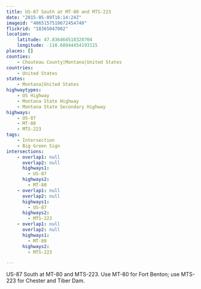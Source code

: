 ```yaml
---
title: US-87 South at MT-80 and MTS-223
date: "2015-05-09T16:14:24Z"
imageid: "4065157510672454740"
flickrid: "18365047082"
location:
    latitude: 47.836464518328704
    longitude: -110.68944454193115
places: []
counties:
    - Chouteau County|Montana|United States
countries:
    - United States
states:
    - Montana|United States
highwaytypes:
    - US Highway
    - Montana State Highway
    - Montana State Secondary Highway
highways:
    - US-87
    - MT-80
    - MTS-223
tags:
    - Intersection
    - Big Green Sign
intersections:
    - overlap1: null
      overlap2: null
      highways1:
        - US-87
      highways2:
        - MT-80
    - overlap1: null
      overlap2: null
      highways1:
        - US-87
      highways2:
        - MTS-223
    - overlap1: null
      overlap2: null
      highways1:
        - MT-80
      highways2:
        - MTS-223

---
```

US-87 South at MT-80 and MTS-223.  Use MT-80 for Fort Benton; use MTS-223 for Chester and Tiber Dam.
